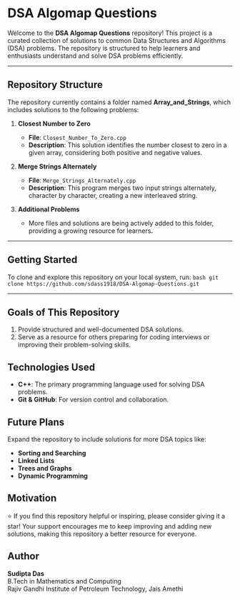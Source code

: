 # DSA Algomap Questions

Welcome to the **DSA Algomap Questions** repository! This project is a curated collection of solutions to common Data Structures and Algorithms (DSA) problems. The repository is structured to help learners and enthusiasts understand and solve DSA problems efficiently. 

---

## Repository Structure
The repository currently contains a folder named **Array_and_Strings**, which includes solutions to the following problems:

1. **Closest Number to Zero**
   - **File**: `Closest_Number_To_Zero.cpp`
   - **Description**: This solution identifies the number closest to zero in a given array, considering both positive and negative values.

2. **Merge Strings Alternately**
   - **File**: `Merge_Strings_Alternately.cpp`
   - **Description**: This program merges two input strings alternately, character by character, creating a new interleaved string.

3. **Additional Problems**
   - More files and solutions are being actively added to this folder, providing a growing resource for learners.

---

## Getting Started
To clone and explore this repository on your local system, run:
```bash git clone https://github.com/sdass1918/DSA-Algomap-Questions.git```

---

## Goals of This Repository
1. Provide structured and well-documented DSA solutions.
2. Serve as a resource for others preparing for coding interviews or improving their problem-solving skills.

## Technologies Used
- **C++**: The primary programming language used for solving DSA problems.
- **Git & GitHub**: For version control and collaboration.

## Future Plans
Expand the repository to include solutions for more DSA topics like:

- **Sorting and Searching**
- **Linked Lists**
- **Trees and Graphs**
- **Dynamic Programming**

## Motivation
⭐ If you find this repository helpful or inspiring, please consider giving it a star!
Your support encourages me to keep improving and adding new solutions, making this repository a better resource for everyone.

## Author
**Sudipta Das**  
B.Tech in Mathematics and Computing  
Rajiv Gandhi Institute of Petroleum Technology, Jais Amethi
